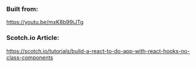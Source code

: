 ### Built from:

https://youtu.be/mxK8b99iJTg


### Scotch.io Article:

https://scotch.io/tutorials/build-a-react-to-do-app-with-react-hooks-no-class-components
